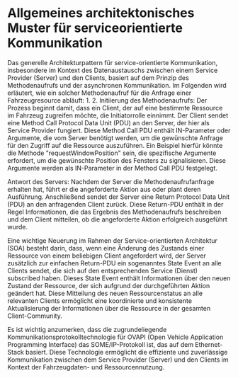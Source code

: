 # Allgemeines architektonisches Muster für serviceorientierte  Kommunikation

Das generelle Architekturpattern für service-orientierte Kommunikation, insbesondere im Kontext des 
Datenaustauschs zwischen einem Service Provider (Server) und den Clients, basiert auf dem Prinzip des 
Methodenaufrufs und der asynchronen Kommunikation. Im Folgenden wird erläutert, wie ein solcher 
Methodenaufruf für die Anfrage einer Fahrzeugresource abläuft:
 1.
 2.
 Initiierung des Methodenaufrufs: Der Prozess beginnt damit, dass ein Client, der auf eine bestimmte 
Ressource im Fahrzeug zugreifen möchte, die Initiatorrolle einnimmt. Der Client sendet eine Method Call 
Protocol Data Unit (PDU) an den Server, der hier als Service Provider fungiert. Diese Method Call PDU enthält 
IN-Parameter oder Argumente, die vom Server benötigt werden, um die gewünschte Anfrage für den Zugriff 
auf die Ressource auszuführen. Ein Beispiel hierfür könnte die Methode "requestWindowPosition" sein, die 
spezifische Argumente erfordert, um die gewünschte Position des Fensters zu signalisieren. Diese 
Argumente werden als IN-Parameter in der Method Call PDU festgelegt.

 Antwort des Servers: Nachdem der Server die Methodenaufrufanfrage erhalten hat, führt er die angeforderte 
Aktion aus oder plant deren Ausführung. Anschließend sendet der Server eine Return Protocol Data Unit 
(PDU) an den anfragenden Client zurück. Diese Return-PDU enthält in der Regel Informationen, die das 
Ergebnis des Methodenaufrufs beschreiben und dem Client mitteilen, ob die angeforderte Aktion erfolgreich 
ausgeführt wurde.


 Eine wichtige Neuerung im Rahmen der Service-orientierten Architektur (SOA) besteht darin, dass, wenn eine 
Änderung des Zustands einer Ressource von einem beliebigen Client angefordert wird, der Server zusätzlich zur 
einfachen Return-PDU ein sogenanntes State Event an alle Clients sendet, die sich auf den entsprechenden Service 
(Dienst) subscribed haben. Dieses State Event enthält Informationen über den neuen Zustand der Ressource, der 
sich aufgrund der durchgeführten Aktion geändert hat. Diese Mitteilung des neuen Ressourcenstatus an alle 
relevanten Clients ermöglicht eine koordinierte und konsistente Aktualisierung der Informationen über die 
Ressource in der gesamten Client-Community.

 Es ist wichtig anzumerken, dass die zugrundeliegende Kommunikationsprotokolltechnologie für OVAPI (Open 
Vehicle Application Programming Interface) das SOME/IP-Protokoll ist, das auf dem Ethernet-Stack basiert. Diese 
Technologie ermöglicht die effiziente und zuverlässige Kommunikation zwischen dem Service Provider (Server) und 
den Clients im Kontext der Fahrzeugdaten- und Ressourcennutzung.